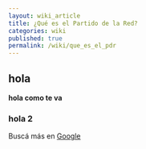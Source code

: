 ```yaml
---
layout: wiki_article
title: ¿Qué es el Partido de la Red?
categories: wiki
published: true
permalink: /wiki/que_es_el_pdr
---
```


## hola
**hola como te va**

### hola 2

Buscá más en [Google][google-arg]

[google-arg]: http://google.com.ar
